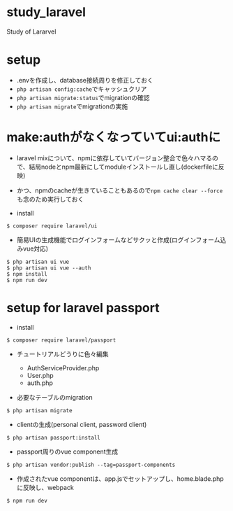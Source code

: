 # study_laravel
Study of Lararvel

# setup

- .envを作成し、database接続周りを修正しておく
- `php artisan config:cache`でキャッシュクリア
- `php artisan migrate:status`でmigrationの確認
- `php artisan migrate`でmigrationの実施

# make:authがなくなっていてui:authに

- laravel mixについて、npmに依存していてバージョン整合で色々ハマるので、結局nodeとnpm最新にしてmoduleインストールし直し(dockerfileに反映)
- かつ、npmのcacheが生きていることもあるので`npm cache clear --force`も念のため実行しておく

- install
```
$ composer require laravel/ui
```

- 簡易UIの生成機能でログインフォームなどサクッと作成(ログインフォーム込みvue対応)
```
$ php artisan ui vue
$ php artisan ui vue --auth
$ npm install
$ npm run dev
```

# setup for laravel passport

- install
```
$ composer require laravel/passport
```

- チュートリアルどうりに色々編集
  - AuthServiceProvider.php
  - User.php
  - auth.php

- 必要なテーブルのmigration
```
$ php artisan migrate
```

- clientの生成(personal client, password client)
```
$ php artisan passport:install
```

- passport周りのvue component生成
```
$ php artisan vendor:publish --tag=passport-components
```

- 作成されたvue componentは、app.jsでセットアップし、home.blade.phpに反映し、webpack
```
$ npm run dev
```

